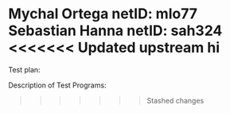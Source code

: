 Mychal Ortega netID: mlo77
Sebastian Hanna netID: sah324
<<<<<<< Updated upstream
hi
=======


Test plan:

Description of Test Programs:

>>>>>>> Stashed changes
